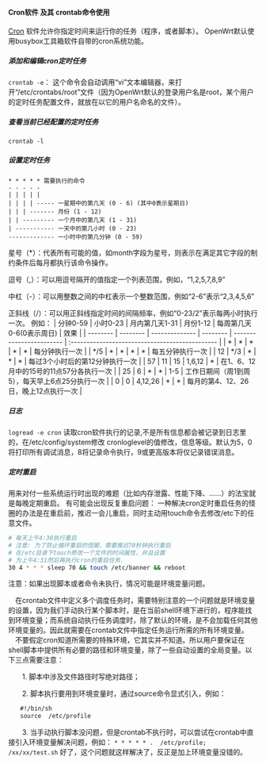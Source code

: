 #### Cron软件 及其 crontab命令使用
[Cron](https://en.wikipedia.org/wiki/Cron) 软件允许你指定时间来运行你的任务（程序，或者脚本）。
OpenWrt默认使用busybox工具箱软件自带的cron系统功能。

##### 添加和编辑cron定时任务
`crontab -e`： 这个命令会自动调用“vi”文本编辑器，来打开“/etc/crontabs/root”文件（因为OpenWrt默认的登录用户名是root，某个用户的定时任务配置文件，就放在以它的用户名命名的文件）。
##### 查看当前已经配置的定时任务
`crontab -l`
##### 设置定时任务
```
* * * * * 需要执行的命令
- - - - -
| | | | |
| | | | ----- 一星期中的第几天 (0 - 6) (其中0表示星期日)
| | | ------- 月份 (1 - 12)
| | --------- 一个月中的第几天 (1 - 31)
| ----------- 一天中的第几小时 (0 - 23)
------------- 一小时中的第几分钟 (0 - 59)
```

星号（*）：代表所有可能的值，如month字段为星号，则表示在满足其它字段的制约条件后每月都执行该命令操作。

逗号（,）：可以用逗号隔开的值指定一个列表范围，例如，“1,2,5,7,8,9”

中杠（-）：可以用整数之间的中杠表示一个整数范围，例如“2-6”表示“2,3,4,5,6”

正斜线（/）：可以用正斜线指定时间的间隔频率，例如“0-23/2”表示每两小时执行一次。
例如：
| 分钟0-59 | 小时0-23 | 月内第几天1-31 | 月份1-12 | 每周第几天0-6(0表示周日) | 效果                                            |
| -------- | -------- | -------------- | -------- | ------------------------ | :---------------------------------------------- |
| *        | *        | *              | *        | *                        | 每分钟执行一次                                  |
| */5      | *        | *              | *        | *                        | 每五分钟执行一次                                |
| 12       | */3      | *              | *        | *                        | 每过3个小时后的第12分钟执行一次                 |
| 57       | 11       | 15             | 1,6,12   | *                        | 在1、6、12月中的15号的11点57分各执行一次        |
| 25       | 6        | *              | *        | 1-5                      | 工作日期间（周1到周5），每天早上6点25分执行一次 |
| 0        | 0        | 4,12,26        | *        | *                        | 每月的第4、12、26日，晚上12点执行一次           |

##### 日志
`logread -e cron`
读取cron软件执行的记录,不是所有信息都会被记录到日志里的，在/etc/config/system修改 cronloglevel的值修改，信息等级。默认为5，0将打印所有调试消息，8将记录命令执行，9或更高版本将仅记录错误消息。


##### 定时重启
用来对付一些系统运行时出现的难题（比如内存泄露、性能下降、……）的法宝就是每晚定期重启。
有可能会出现反复重启问题：
一种解决cron定时重启任务的怪圈的办法是在重启前，推迟一会儿重启，同时主动用touch命令去修改/etc下的任意文件。

```bash
# 每天上午4:30执行重启
# 注意: 为了防止循环重启的怪圈，需要推迟70秒钟执行重启
# 在/etc目录下touch修改一个文件的时间属性，并且设置
# 为上午4:31然后再执行cron的重启任务.
30 4 * * * sleep 70 && touch /etc/banner && reboot
```

注意：如果出现脚本或者命令未执行，情况可能是环境变量问题。

　在crontab文件中定义多个调度任务时，需要特别注意的一个问题就是环境变量的设置，因为我们手动执行某个脚本时，是在当前shell环境下进行的，程序能找到环境变量；而系统自动执行任务调度时，除了默认的环境，是不会加载任何其他环境变量的。因此就需要在crontab文件中指定任务运行所需的所有环境变量。
　不要假定cron知道所需要的特殊环境，它其实并不知道。所以用户要保证在shell脚本中提供所有必要的路径和环境变量，除了一些自动设置的全局变量。以下三点需要注意：

　　1. 脚本中涉及文件路径时写绝对路径；

　　2. 脚本执行要用到环境变量时，通过source命令显式引入，例如：
```bash
　　#!/bin/sh
　　source  /etc/profile
```
　　3. 当手动执行脚本没问题，但是crontab不执行时，可以尝试在crontab中直接引入环境变量解决问题，例如：
`* * * * * .  /etc/profile; /xx/xx/test.sh`
好了，这个问题就这样解决了，反正是加上环境变量没错的。
